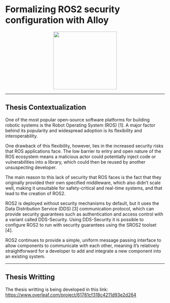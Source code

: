 # Formalizing ROS2 security configuration with Alloy

<p align="center">
   <img width="200" height="182" src="https://upload.wikimedia.org/wikipedia/commons/9/93/EEUMLOGO.png">
</p>

---

## Thesis Contextualization

One of the most popular open-source software platforms for building robotic systems is the Robot
Operating System (ROS) [1]. A major factor behind its popularity and widespread adoption is its
flexibility and interoperability.

One drawback of this flexibility, however, lies in the increased security risks that ROS applications
face. The low barrier to entry and open nature of the ROS ecosystem means a malicious actor could
potentially inject code or vulnerabilities into a library, which could then be reused by another
unsuspecting developer.

The main reason to this lack of security that ROS faces is the fact that they originally provided their
own specified middleware, which also didn’t scale well, making it unsuitable for safety-critical and
real-time systems, and that lead to the creation of ROS2.

ROS2 is deployed without security mechanisms by default, but it uses the Data Distribution Service
(DDS) [3] communication protocol, which can provide security guarantees such as authentication
and access control with a variant called DDS-Security. Using DDS-Security it is possible to
configure ROS2 to run with security guarantees using the SROS2 toolset [4].

ROS2 continues to provide a simple, uniform message passing interface to allow components to
communicate with each other, meaning it’s relatively straightforward for a developer to add and
integrate a new component into an existing system.

---

## Thesis Writting

The thesis writting is being developed in this link: https://www.overleaf.com/project/61781cf318c4211d93e2d264
